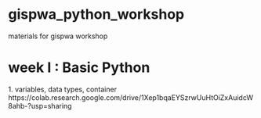 # gispwa_python_workshop
materials for gispwa workshop

# week I : Basic Python 
<p> 1. variables, data types, container https://colab.research.google.com/drive/1Xep1bqaEYSzrwUuHtOiZxAuidcW8ahb-?usp=sharing </p>
